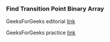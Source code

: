 ### Find Transition Point Binary Array

GeeksForGeeks editorial [link](https://www.geeksforgeeks.org/find-transition-point-binary-array/)

GeeksForGeeks practice [link](https://practice.geeksforgeeks.org/problems/find-transition-point-1587115620/1/?category[]=Arrays&category[]=Arrays&problemStatus=solved&difficulty[]=0&page=1&query=category[]ArraysproblemStatussolveddifficulty[]0page1category[]Arrays)
